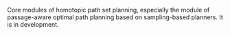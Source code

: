 Core modules of homotopic path set planning, especially the module of passage-aware optimal path planning based on sampling-based planners. It is in development.
